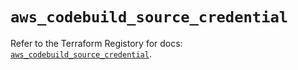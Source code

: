 # `aws_codebuild_source_credential`

Refer to the Terraform Registory for docs: [`aws_codebuild_source_credential`](https://www.terraform.io/docs/providers/aws/r/codebuild_source_credential).
